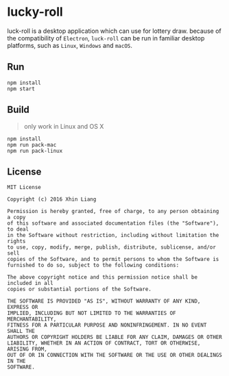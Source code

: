 # lucky-roll

luck-roll is a desktop application which can use for lottery draw.
because of the compatibility of `Electron`, `luck-roll` can be run in familiar desktop platforms, such as `Linux`, `Windows` and `macOS`.

## Run
```
npm install
npm start
```

## Build
> only work in Linux and OS X
```
npm install
npm run pack-mac
npm run pack-linux
```

## License
```
MIT License

Copyright (c) 2016 Xhin Liang

Permission is hereby granted, free of charge, to any person obtaining a copy
of this software and associated documentation files (the "Software"), to deal
in the Software without restriction, including without limitation the rights
to use, copy, modify, merge, publish, distribute, sublicense, and/or sell
copies of the Software, and to permit persons to whom the Software is
furnished to do so, subject to the following conditions:

The above copyright notice and this permission notice shall be included in all
copies or substantial portions of the Software.

THE SOFTWARE IS PROVIDED "AS IS", WITHOUT WARRANTY OF ANY KIND, EXPRESS OR
IMPLIED, INCLUDING BUT NOT LIMITED TO THE WARRANTIES OF MERCHANTABILITY,
FITNESS FOR A PARTICULAR PURPOSE AND NONINFRINGEMENT. IN NO EVENT SHALL THE
AUTHORS OR COPYRIGHT HOLDERS BE LIABLE FOR ANY CLAIM, DAMAGES OR OTHER
LIABILITY, WHETHER IN AN ACTION OF CONTRACT, TORT OR OTHERWISE, ARISING FROM,
OUT OF OR IN CONNECTION WITH THE SOFTWARE OR THE USE OR OTHER DEALINGS IN THE
SOFTWARE.
```
